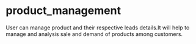 # product_management
User can manage product and their respective leads details.It will help to manage and analysis sale and demand of products among customers. 
